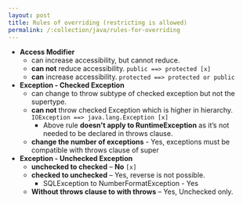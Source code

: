 ```yaml
---
layout: post
title: Rules of overriding (restricting is allowed)
permalink: /:collection/java/rules-for-overriding
---
```


- **Access Modifier**
  * can increase accessibility, but cannot reduce.
  * **can not** reduce accessibility. `public ==> protected [x]`
  * **can** increase accessibility.   `protected ==> protected or public`
- **Exception - Checked Exception**
  * can change to throw subtype of checked exception but not the supertype.
  * **can not** throw checked Exception which is higher in hierarchy. `IOException ==> java.lang.Exception [x]`
    * Above rule **doesn't apply to RuntimeException** as it’s not needed to be declared in throws clause.
  * **change the number of exceptions** - Yes, exceptions must be compatible with throws clause of super
- **Exception - Unchecked Exception**
  * **unchecked to checked** – **No** `[x]`
  * **checked to unchecked** – Yes, reverse is not possible. 
    * SQLException to NumberFormatException - Yes
  * **Without throws clause to with throws** – Yes, Unchecked only.
